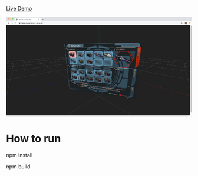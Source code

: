 [Live Demo](https://fairygui.com/threejs-demo/3d/)

![](images/20200609-221718.png)

# How to run

npm install

npm build